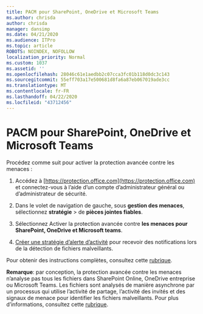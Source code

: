 ```yaml
---
title: PACM pour SharePoint, OneDrive et Microsoft Teams
ms.author: chrisda
author: chrisda
manager: dansimp
ms.date: 04/21/2020
ms.audience: ITPro
ms.topic: article
ROBOTS: NOINDEX, NOFOLLOW
localization_priority: Normal
ms.custom: 1037
ms.assetid: ''
ms.openlocfilehash: 28046c61e1aedbb2c07cca3fc01b118d0dc3c143
ms.sourcegitcommit: 55eff703a17e500681d8fa6a87eb067019ade3cc
ms.translationtype: MT
ms.contentlocale: fr-FR
ms.lasthandoff: 04/22/2020
ms.locfileid: "43712456"
---
```

# <a name="atp-for-sharepoint-onedrive-and-microsoft-teams"></a>PACM pour SharePoint, OneDrive et Microsoft Teams

Procédez comme suit pour activer la protection avancée contre les menaces :

1. Accédez à [https://protection.office.com](https://protection.office.com) et connectez-vous à l’aide d’un compte d’administrateur général ou d’administrateur de sécurité.

2. Dans le volet de navigation de gauche, sous **gestion des menaces**, sélectionnez **stratégie** \> de **pièces jointes fiables**.

3. Sélectionnez Activer la protection avancée contre **les menaces pour SharePoint, OneDrive et Microsoft teams**.

4. [Créer une stratégie d’alerte d’activité](https://docs.microsoft.com/office365/securitycompliance/create-activity-alerts) pour recevoir des notifications lors de la détection de fichiers malveillants.

Pour obtenir des instructions complètes, consultez cette [rubrique](https://docs.microsoft.com/office365/securitycompliance/turn-on-atp-for-spo-odb-and-teams).

**Remarque**: par conception, la protection avancée contre les menaces n’analyse pas tous les fichiers dans SharePoint Online, OneDrive entreprise ou Microsoft Teams. Les fichiers sont analysés de manière asynchrone par un processus qui utilise l’activité de partage, l’activité des invités et des signaux de menace pour identifier les fichiers malveillants. Pour plus d’informations, consultez cette [rubrique](https://docs.microsoft.com/office365/securitycompliance/atp-for-spo-odb-and-teams).
